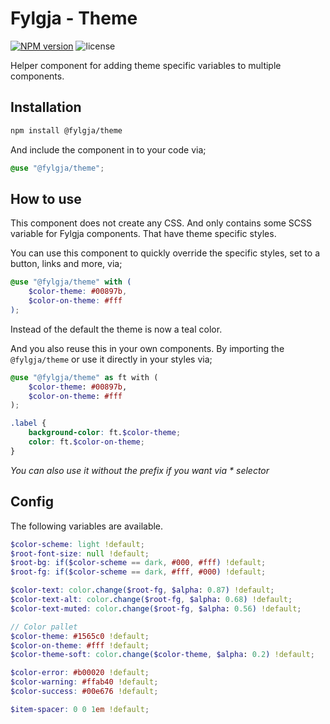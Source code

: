 # Fylgja - Theme

[![NPM version](https://img.shields.io/npm/v/@fylgja/theme)](https://www.npmjs.org/package/@fylgja/theme)
![license](https://img.shields.io/github/license/fylgja/fylgja)

Helper component for adding theme specific variables to multiple components.

## Installation

```bash
npm install @fylgja/theme
```

And include the component in to your code via;

```scss
@use "@fylgja/theme";
```

## How to use

This component does not create any CSS.
And only contains some SCSS variable for Fylgja components.
That have theme specific styles.

You can use this component to quickly override the specific styles,
set to a button, links and more, via;

```scss
@use "@fylgja/theme" with (
    $color-theme: #00897b,
    $color-on-theme: #fff
);
```

Instead of the default the theme is now a teal color.

And you also reuse this in your own components.
By importing the `@fylgja/theme` or use it directly in your styles via;

```scss
@use "@fylgja/theme" as ft with (
    $color-theme: #00897b,
    $color-on-theme: #fff
);

.label {
    background-color: ft.$color-theme;
    color: ft.$color-on-theme;
}
```

_You can also use it without the prefix if you want via * selector_

## Config

The following variables are available.

```scss
$color-scheme: light !default;
$root-font-size: null !default;
$root-bg: if($color-scheme == dark, #000, #fff) !default;
$root-fg: if($color-scheme == dark, #fff, #000) !default;

$color-text: color.change($root-fg, $alpha: 0.87) !default;
$color-text-alt: color.change($root-fg, $alpha: 0.68) !default;
$color-text-muted: color.change($root-fg, $alpha: 0.56) !default;

// Color pallet
$color-theme: #1565c0 !default;
$color-on-theme: #fff !default;
$color-theme-soft: color.change($color-theme, $alpha: 0.2) !default;

$color-error: #b00020 !default;
$color-warning: #ffab40 !default;
$color-success: #00e676 !default;

$item-spacer: 0 0 1em !default;
```
